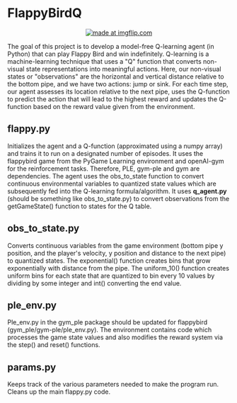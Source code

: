 # FlappyBirdQ
<center><a href="https://imgflip.com/gif/28593x"><img src="https://i.imgflip.com/28593x.gif" title="made at imgflip.com"/></a></center>

The goal of this project is to develop a model-free Q-learning agent (in Python) that can play Flappy Bird and win indefinitely. Q-learning is a machine-learning technique that uses a "Q" function that converts non-visual state representations into meaningful actions. Here, our non-visual states or "observations" are the horizontal and vertical distance relative to the bottom pipe, and we have two actions: jump or sink. For each time step, our agent assesses its location relative to the next pipe, uses the Q-function to predict the action that will lead to the highest reward and updates the Q-function based on the reward value given from the environment.  

## flappy.py 
Initializes the agent and a Q-function (approximated using a numpy array) and trains it to run on a designated number of episodes. It uses the flappybird game from the PyGame Learning environment and openAI-gym for the reinforcement tasks. Therefore, PLE, gym-ple and gym are dependencies. The agent uses the obs_to_state function to convert continuous environmental variables to quantized state values which are subsequently fed into the Q-learning formula/algorithm. It uses <b> q_agent.py </b> (should be something like obs_to_state.py) to convert observations from the getGameState() function to states for the Q table. 

## obs_to_state.py
Converts continuous variables from the game environment (bottom pipe y position, and the player's velocity, y position and distance to the next pipe) to quantized states. The exponential() function creates bins that grow exponentially with distance from the pipe. The uniform_10() function creates uniform bins for each state that are quantized to bin every 10 values by dividing by some integer and int() converting the end value. 

## ple_env.py 
Ple_env.py in the gym_ple package should be updated for flappybird (gym_ple/gym-ple/ple_env.py). The environment contains code which processes the game state values and also modifies the reward system via the step() and reset() functions.

## params.py
Keeps track of the various parameters needed to make the program run. Cleans up the main flappy.py code. 
